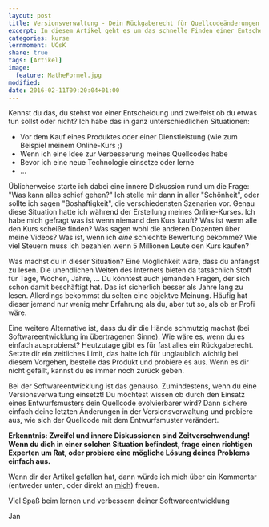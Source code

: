 ```yaml
---
layout: post
title: Versionsverwaltung - Dein Rückgaberecht für Quellcodeänderungen!
excerpt: In diesem Artikel geht es um das schnelle Finden einer Entscheidung.
categories: kurse
lernmoment: UCsK
share: true
tags: [Artikel]
image:
  feature: MatheFormel.jpg
modified:
date: 2016-02-11T09:20:04+01:00
---
```


Kennst du das, du stehst vor einer Entscheidung und zweifelst ob du etwas tun sollst oder nicht? Ich habe das in ganz unterschiedlichen Situationen:

- Vor dem Kauf eines Produktes oder einer Dienstleistung (wie zum Beispiel meinem Online-Kurs ;)
- Wenn ich eine Idee zur Verbesserung meines Quellcodes habe
- Bevor ich eine neue Technologie einsetze oder lerne
- ...

Üblicherweise starte ich dabei eine innere Diskussion rund um die Frage: "Was kann alles schief gehen?" Ich stelle mir dann in aller "Schönheit", oder sollte ich sagen "Boshaftigkeit", die verschiedensten Szenarien vor. Genau diese Situation hatte ich während der Erstellung meines Online-Kurses. Ich habe mich gefragt was ist wenn niemand den Kurs kauft? Was ist wenn alle den Kurs scheiße finden? Was sagen wohl die anderen Dozenten über meine Videos? Was ist, wenn ich *eine* schlechte Bewertung bekomme? Wie viel Steuern muss ich bezahlen wenn 5 Millionen Leute den Kurs kaufen?

Was machst du in dieser Situation? Eine Möglichkeit wäre, dass du anfängst zu lesen. Die unendlichen Weiten des Internets bieten da tatsächlich Stoff für Tage, Wochen, Jahre, ... Du könntest auch jemanden Fragen, der sich schon damit beschäftigt hat. Das ist sicherlich besser als Jahre lang zu lesen. Allerdings bekommst du selten eine objektve Meinung. Häufig hat dieser jemand nur wenig mehr Erfahrung als du, aber tut so, als ob er Profi wäre.

Eine weitere Alternative ist, dass du dir die Hände schmutzig machst (bei Softwareentwicklung im übertragenen Sinne). Wie wäre es, wenn du es einfach ausprobierst? Heutzutage gibt es für fast alles ein Rückgaberecht. Setzte dir ein zeitliches Limit, das halte ich für unglaublich wichtig bei diesem Vorgehen, bestelle das Produkt und probiere es aus. Wenn es dir nicht gefällt, kannst du es immer noch zurück geben.

Bei der Softwareentwicklung ist das genauso. Zumindestens, wenn du eine Versionsverwaltung einsetzt! Du möchtest wissen ob durch den Einsatz eines Entwurfsmusters dein Quellcode evolvierbarer wird? Dann sichere einfach deine letzten Änderungen in der Versionsverwaltung und probiere aus, wie sich der Quellcode mit dem Entwurfsmuster verändert.

**Erkenntnis: Zweifel und innere Diskussionen sind Zeitverschwendung! Wenn du dich in einer solchen Situation befindest, frage einen richtigen Experten um Rat, oder probiere eine mögliche Lösung deines Problems einfach aus.**

Wenn dir der Artikel gefallen hat, dann würde ich mich über ein Kommentar (entweder unten, oder direkt an [mich](mailto:jan@lernmoment.de)) freuen.

Viel Spaß beim lernen und verbessern deiner Softwareentwicklung

Jan


